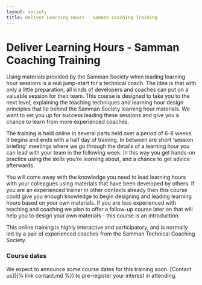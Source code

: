 ```yaml
---
layout: society
title: Deliver Learning Hours - Samman Coaching Training
---
```


# Deliver Learning Hours - Samman Coaching Training

Using materials provided by the Samman Society when leading learning hour sessions is a real jump-start for a technical coach. The idea is that with only a little preparation, all kinds of developers and coaches can put on a valuable session for their team. This course is designed to take you to the next level, explaining the teaching techniques and learning hour design principles that lie behind the Samman Society learning hour materials. We want to set you up for success leading these sessions and give you a chance to learn from more experienced coaches.

The training is held online in several parts held over a period of 6-8 weeks. It begins and ends with a half day of training. In between are short 'session briefing' meetings where we go through the details of a learning hour you can lead with your team in the following week. In this way you get hands-on practice using the skills you're learning about, and a chance to get advice afterwards.

You will come away with the knowledge you need to lead learning hours with your colleagues using materials that have been developed by others. If you are an experienced trainer in other contexts already then this course could give you enough knowledge to begin designing and leading learning hours based on your own materials. If you are less experienced with teaching and coaching we plan to offer a follow-up course later on that will help you to design your own materials - this course is an introduction.

This online training is highly interactive and participatory, and is normally led by a pair of experienced coaches from the Samman Technical Coaching Society.

### Course dates

We expect to announce some course dates for this training soon. [Contact us]({% link contact.md %}) to pre-register your interest in attending.
